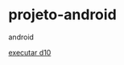# projeto-android
 android

 <a href= "https://kennedy-teixeira.github.io/projeto-android/" >executar d10 </a>
